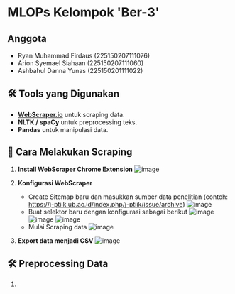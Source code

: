 # MLOPs Kelompok 'Ber-3'

## Anggota
- Ryan Muhammad Firdaus		(225150207111076)
- Arion Syemael Siahaan		(225150207111060)
- Ashbahul Danna Yunas		(225150201111022)

## 🛠️ Tools yang Digunakan
- **[WebScraper.io]([https://chrome.google.com/webstore/detail/web-scraper](https://webscraper.io/))** untuk scraping data.
- **NLTK / spaCy** untuk preprocessing teks.
- **Pandas** untuk manipulasi data.

## 🚀 Cara Melakukan Scraping
1. **Install WebScraper Chrome Extension**
   ![image](https://github.com/user-attachments/assets/1f184410-cedc-4e25-a59c-5242fdd6cd6c)

3. **Konfigurasi WebScraper**  
   - Create Sitemap baru dan masukkan sumber data penelitian (contoh: https://j-ptiik.ub.ac.id/index.php/j-ptiik/issue/archive)
   ![image](https://github.com/user-attachments/assets/99d4e874-9c0a-463a-ba50-c2be8b5126a2)
   - Buat selektor baru dengan konfigurasi sebagai berikut
   ![image](https://github.com/user-attachments/assets/204f2835-644d-4ce2-b118-399f195e1a0e)
   ![image](https://github.com/user-attachments/assets/b765b299-fe82-43cf-b21e-75fa97a18de6)
   ![image](https://github.com/user-attachments/assets/a55aad45-b685-4d70-828d-4abab668875c)
   - Mulai Scraping data
   ![image](https://github.com/user-attachments/assets/91922931-55b5-4c69-8e57-44379c305185)
4. **Export data menjadi CSV**
   ![image](https://github.com/user-attachments/assets/172a5f41-bb58-49a4-a575-6ba58a1dc54c)

## 🛠️ Preprocessing Data
1. 

